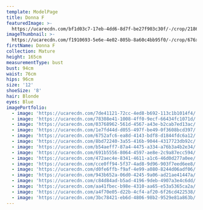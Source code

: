 ```yaml
---
template: ModelPage
title: Donna F
featuredImage: >-
  https://ucarecdn.com/bf1d03c7-17eb-4dd6-8d7f-be27f903c30f/-/crop/2186x1240/0,0/-/preview/
imageThumbnail: >-
  https://ucarecdn.com/f1910693-5e6e-4e02-805b-8a60c4bb95f0/-/crop/676x926/0,0/-/preview/
firstName: Donna F
collection: Mature
height: 165cm
measurementType: bust
bust: 94cm
waist: 76cm
hips: 96cm
size: '12'
shoeSize: '8'
hair: Blonde
eyes: Blue
imagePortfolio:
  - image: 'https://ucarecdn.com/7de41121-72cc-4ed8-b692-113c1b1014f4/'
  - image: 'https://ucarecdn.com/78308e41-1008-4ff0-9ecf-66434fc1071d/'
  - image: 'https://ucarecdn.com/03768962-561d-4567-a43e-b2cab7ed13ac/'
  - image: 'https://ucarecdn.com/1e7fd44d-d055-497f-be49-0f3608bcd397/'
  - image: 'https://ucarecdn.com/6752afc6-ea8d-4143-bdf8-d1844fdc6a12/'
  - image: 'https://ucarecdn.com/8bd72240-3a55-416b-9044-4317723db92c/'
  - image: 'https://ucarecdn.com/b54aeff7-87a4-4475-a334-a76b3a4b2e34/'
  - image: 'https://ucarecdn.com/691b5556-8064-4597-ae8e-2c9a87ecc594/'
  - image: 'https://ucarecdn.com/472aec4e-8341-4611-a1c6-46d0d277a0ee/'
  - image: 'https://ucarecdn.com/cce0ff94-5f37-4ad8-9d96-903f7eed6ee8/'
  - image: 'https://ucarecdn.com/d0fe6ffb-f9af-4e99-a080-8244d06adf06/'
  - image: 'https://ucarecdn.com/943b652a-06d0-4245-9a06-ad21ae41447a/'
  - image: 'https://ucarecdn.com/c84d84ad-b5ad-4196-9deb-4907a3e4c6dd/'
  - image: 'https://ucarecdn.com/aa41fbec-b98e-4310-aa65-e53a5365ca2a/'
  - image: 'https://ucarecdn.com/a4f70e05-d22b-4cf4-af20-6f26cd422538/'
  - image: 'https://ucarecdn.com/3bc78421-eb6d-4806-98b2-9529e81a863b/'
---
```


